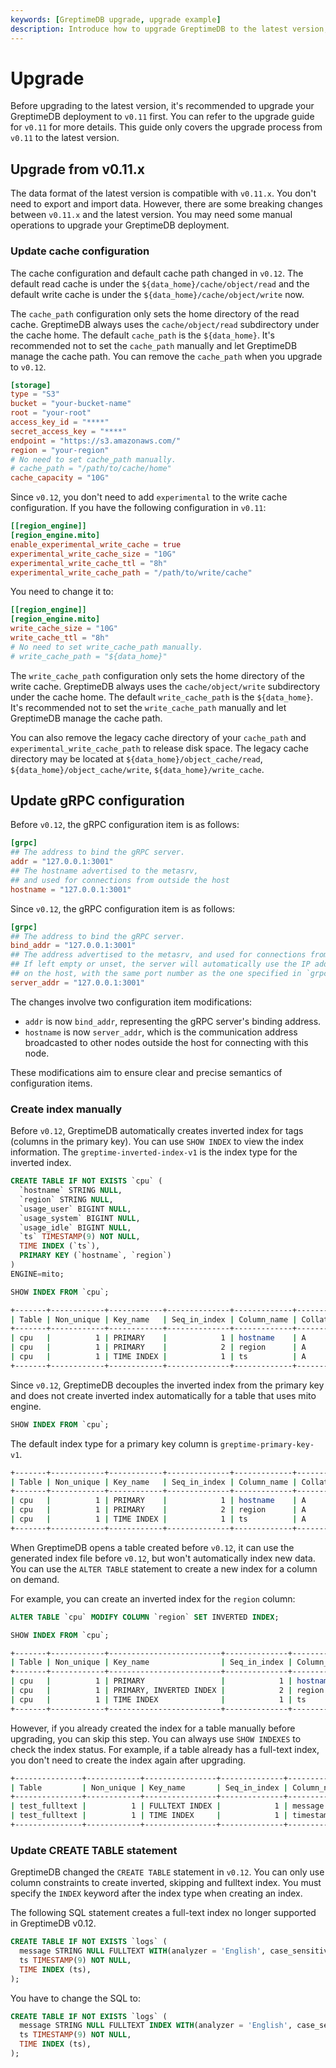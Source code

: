 ```yaml
---
keywords: [GreptimeDB upgrade, upgrade example]
description: Introduce how to upgrade GreptimeDB to the latest version, including some incompatible changes and specific upgrade steps.
---
```


# Upgrade

Before upgrading to the latest version, it's recommended to upgrade your GreptimeDB deployment to `v0.11` first. You can refer to the upgrade guide for `v0.11` for more details.
This guide only covers the upgrade process from `v0.11` to the latest version.


## Upgrade from v0.11.x

The data format of the latest version is compatible with `v0.11.x`. You don't need to export and import data.
However, there are some breaking changes between `v0.11.x` and the latest version. You may need some manual operations to upgrade your GreptimeDB deployment.

### Update cache configuration

The cache configuration and default cache path changed in `v0.12`. The default read cache is under the `${data_home}/cache/object/read` and the default write cache is under the `${data_home}/cache/object/write` now.

The `cache_path` configuration only sets the home directory of the read cache.
GreptimeDB always uses the `cache/object/read` subdirectory under the cache home.
The default `cache_path` is the `${data_home}`.
It's recommended not to set the `cache_path` manually and let GreptimeDB manage the cache path.
You can remove the `cache_path` when you upgrade to `v0.12`.

```toml
[storage]
type = "S3"
bucket = "your-bucket-name"
root = "your-root"
access_key_id = "****"
secret_access_key = "****"
endpoint = "https://s3.amazonaws.com/"
region = "your-region"
# No need to set cache_path manually.
# cache_path = "/path/to/cache/home"
cache_capacity = "10G"
```

Since `v0.12`, you don't need to add `experimental` to the write cache configuration. If you have the following configuration in `v0.11`:

```toml
[[region_engine]]
[region_engine.mito]
enable_experimental_write_cache = true
experimental_write_cache_size = "10G"
experimental_write_cache_ttl = "8h"
experimental_write_cache_path = "/path/to/write/cache"
```

You need to change it to:

```toml
[[region_engine]]
[region_engine.mito]
write_cache_size = "10G"
write_cache_ttl = "8h"
# No need to set write_cache_path manually.
# write_cache_path = "${data_home}"
```

The `write_cache_path` configuration only sets the home directory of the write cache.
GreptimeDB always uses the `cache/object/write` subdirectory under the cache home.
The default `write_cache_path` is the `${data_home}`.
It's recommended not to set the `write_cache_path` manually and let GreptimeDB manage the cache path.


You can also remove the legacy cache directory of your `cache_path` and `experimental_write_cache_path` to release disk space.
The legacy cache directory may be located at `${data_home}/object_cache/read`, `${data_home}/object_cache/write`, `${data_home}/write_cache`.

## Update gRPC configuration

Before `v0.12`, the gRPC configuration item is as follows:

```toml
[grpc]
## The address to bind the gRPC server.
addr = "127.0.0.1:3001"
## The hostname advertised to the metasrv,
## and used for connections from outside the host
hostname = "127.0.0.1:3001"
``` 

Since `v0.12`, the gRPC configuration item is as follows:

```toml
[grpc]
## The address to bind the gRPC server.
bind_addr = "127.0.0.1:3001"
## The address advertised to the metasrv, and used for connections from outside the host.
## If left empty or unset, the server will automatically use the IP address of the first network interface
## on the host, with the same port number as the one specified in `grpc.bind_addr`.
server_addr = "127.0.0.1:3001"
``` 

The changes involve two configuration item modifications:
- `addr` is now `bind_addr`, representing the gRPC server's binding address.
- `hostname` is now `server_addr`, which is the communication address broadcasted to other nodes outside the host for connecting with this node.

These modifications aim to ensure clear and precise semantics of configuration items.

### Create index manually

Before `v0.12`, GreptimeDB automatically creates inverted index for tags (columns in the primary key).
You can use `SHOW INDEX` to view the index information.
The `greptime-inverted-index-v1` is the index type for the inverted index.

```sql
CREATE TABLE IF NOT EXISTS `cpu` (
  `hostname` STRING NULL,
  `region` STRING NULL,
  `usage_user` BIGINT NULL,
  `usage_system` BIGINT NULL,
  `usage_idle` BIGINT NULL,
  `ts` TIMESTAMP(9) NOT NULL,
  TIME INDEX (`ts`),
  PRIMARY KEY (`hostname`, `region`)
)
ENGINE=mito;

SHOW INDEX FROM `cpu`;
```

```bash
+-------+------------+------------+--------------+-------------+-----------+-------------+----------+--------+------+----------------------------+---------+---------------+---------+------------+
| Table | Non_unique | Key_name   | Seq_in_index | Column_name | Collation | Cardinality | Sub_part | Packed | Null | Index_type                 | Comment | Index_comment | Visible | Expression |
+-------+------------+------------+--------------+-------------+-----------+-------------+----------+--------+------+----------------------------+---------+---------------+---------+------------+
| cpu   |          1 | PRIMARY    |            1 | hostname    | A         |        NULL |     NULL |   NULL | YES  | greptime-inverted-index-v1 |         |               | YES     |       NULL |
| cpu   |          1 | PRIMARY    |            2 | region      | A         |        NULL |     NULL |   NULL | YES  | greptime-inverted-index-v1 |         |               | YES     |       NULL |
| cpu   |          1 | TIME INDEX |            1 | ts          | A         |        NULL |     NULL |   NULL | NO   |                            |         |               | YES     |       NULL |
+-------+------------+------------+--------------+-------------+-----------+-------------+----------+--------+------+----------------------------+---------+---------------+---------+------------+
```

Since `v0.12`, GreptimeDB decouples the inverted index from the primary key and does not create inverted index automatically for a table that uses mito engine.

```sql
SHOW INDEX FROM `cpu`;
```

The default index type for a primary key column is `greptime-primary-key-v1`.

```bash
+-------+------------+------------+--------------+-------------+-----------+-------------+----------+--------+------+-------------------------+---------+---------------+---------+------------+
| Table | Non_unique | Key_name   | Seq_in_index | Column_name | Collation | Cardinality | Sub_part | Packed | Null | Index_type              | Comment | Index_comment | Visible | Expression |
+-------+------------+------------+--------------+-------------+-----------+-------------+----------+--------+------+-------------------------+---------+---------------+---------+------------+
| cpu   |          1 | PRIMARY    |            1 | hostname    | A         |        NULL |     NULL |   NULL | YES  | greptime-primary-key-v1 |         |               | YES     |       NULL |
| cpu   |          1 | PRIMARY    |            2 | region      | A         |        NULL |     NULL |   NULL | YES  | greptime-primary-key-v1 |         |               | YES     |       NULL |
| cpu   |          1 | TIME INDEX |            1 | ts          | A         |        NULL |     NULL |   NULL | NO   |                         |         |               | YES     |       NULL |
+-------+------------+------------+--------------+-------------+-----------+-------------+----------+--------+------+-------------------------+---------+---------------+---------+------------+
```

When GreptimeDB opens a table created before `v0.12`, it can use the generated index file before `v0.12`, but won't automatically index new data.
You can use the `ALTER TABLE` statement to create a new index for a column on demand.

For example, you can create an inverted index for the `region` column:
```sql
ALTER TABLE `cpu` MODIFY COLUMN `region` SET INVERTED INDEX;

SHOW INDEX FROM `cpu`;
```

```bash
+-------+------------+-------------------------+--------------+-------------+-----------+-------------+----------+--------+------+-----------------------------------------------------+---------+---------------+---------+------------+
| Table | Non_unique | Key_name                | Seq_in_index | Column_name | Collation | Cardinality | Sub_part | Packed | Null | Index_type                                          | Comment | Index_comment | Visible | Expression |
+-------+------------+-------------------------+--------------+-------------+-----------+-------------+----------+--------+------+-----------------------------------------------------+---------+---------------+---------+------------+
| cpu   |          1 | PRIMARY                 |            1 | hostname    | A         |        NULL |     NULL |   NULL | YES  | greptime-primary-key-v1                             |         |               | YES     |       NULL |
| cpu   |          1 | PRIMARY, INVERTED INDEX |            2 | region      | A         |        NULL |     NULL |   NULL | YES  | greptime-primary-key-v1, greptime-inverted-index-v1 |         |               | YES     |       NULL |
| cpu   |          1 | TIME INDEX              |            1 | ts          | A         |        NULL |     NULL |   NULL | NO   |                                                     |         |               | YES     |       NULL |
+-------+------------+-------------------------+--------------+-------------+-----------+-------------+----------+--------+------+-----------------------------------------------------+---------+---------------+---------+------------+
```

However, if you already created the index for a table manually before upgrading, you can skip this step. You can always use `SHOW INDEXES` to check the index status.
For example, if a table already has a full-text index, you don't need to create the index again after upgrading.

```bash
+---------------+------------+----------------+--------------+-------------+-----------+-------------+----------+--------+------+----------------------------+---------+---------------+---------+------------+
| Table         | Non_unique | Key_name       | Seq_in_index | Column_name | Collation | Cardinality | Sub_part | Packed | Null | Index_type                 | Comment | Index_comment | Visible | Expression |
+---------------+------------+----------------+--------------+-------------+-----------+-------------+----------+--------+------+----------------------------+---------+---------------+---------+------------+
| test_fulltext |          1 | FULLTEXT INDEX |            1 | message     | A         |        NULL |     NULL |   NULL | YES  | greptime-fulltext-index-v1 |         |               | YES     |       NULL |
| test_fulltext |          1 | TIME INDEX     |            1 | timestamp   | A         |        NULL |     NULL |   NULL | NO   |                            |         |               | YES     |       NULL |
+---------------+------------+----------------+--------------+-------------+-----------+-------------+----------+--------+------+----------------------------+---------+---------------+---------+------------+
```


### Update CREATE TABLE statement

GreptimeDB changed the `CREATE TABLE` statement in `v0.12`. You can only use column constraints to create inverted, skipping and fulltext index.
You must specify the `INDEX` keyword after the index type when creating an index.

The following SQL statement creates a full-text index no longer supported in GreptimeDB v0.12.

```sql
CREATE TABLE IF NOT EXISTS `logs` (
  message STRING NULL FULLTEXT WITH(analyzer = 'English', case_sensitive = 'false'),
  ts TIMESTAMP(9) NOT NULL,
  TIME INDEX (ts),
);
```

You have to change the SQL to:

```sql
CREATE TABLE IF NOT EXISTS `logs` (
  message STRING NULL FULLTEXT INDEX WITH(analyzer = 'English', case_sensitive = 'false'),
  ts TIMESTAMP(9) NOT NULL,
  TIME INDEX (ts),
);
```
